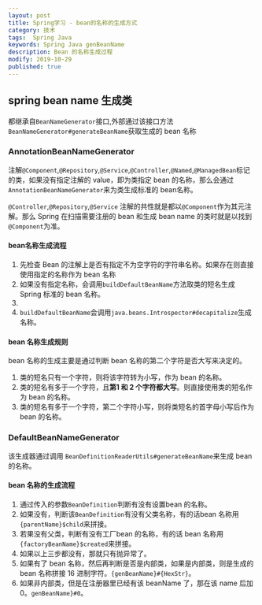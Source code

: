```yaml
---
layout: post
title: Spring学习 - bean的名称的生成方式
category: 技术
tags:  Spring Java
keywords: Spring Java genBeanName
description: Bean 的名称生成过程
modify: 2019-10-29
published: true
---
```



## spring bean name 生成类

都继承自`BeanNameGenerator`接口,外部通过该接口方法`BeanNameGenerator#generateBeanName`获取生成的 bean 名称

### AnnotationBeanNameGenerator

注解`@Component`,`@Repository`,`@Service`,`@Controller`,`@Named`,`@ManagedBean`标记的类，如果没有指定注解的 value，即为类指定 bean 的名称，那么会通过`AnnotationBeanNameGenerator`来为类生成标准的 bean名称。

`@Controller`,`@Repository`,`@Service` 注解的共性就是都以`@Component`作为其元注解。那么 Spring 在扫描需要注册的 bean 和生成 bean name 的类时就是以找到`@Component`为准。

#### bean名称生成流程

1. 先检查 Bean 的注解上是否有指定不为空字符的字符串名称。如果存在则直接使用指定的名称作为 bean 名称
2. 如果没有指定名称，会调用`buildDefaultBeanName`方法取类的短名生成 Spring 标准的 bean 名称。
3. 
4. `buildDefaultBeanName`会调用`java.beans.Introspector#decapitalize`生成名称。

#### bean 名称生成规则

bean 名称的生成主要是通过判断 bean 名称的第二个字符是否大写来决定的。

1. 类的短名只有一个字符，则将该字符转为小写，作为 bean 的名称。
2. 类的短名有多于一个字符，且**第1 和 2 个字符都大写**。则直接使用类的短名作为 bean 的名称。
3. 类的短名有多于一个字符，第二个字符小写，则将类短名的首字母小写后作为 bean 的名称。


### DefaultBeanNameGenerator

该生成器通过调用 `BeanDefinitionReaderUtils#generateBeanName`来生成 bean 的名称。

#### bean 名称的生成流程

1. 通过传入的参数`BeanDefinition`判断有没有设置bean 的名称。
2. 如果没有，判断该`BeanDefinition`有没有父类名称，有的话bean 名称用`{parentName}$child`来拼接。
3. 若果没有父类，判断有没有工厂bean 的名称，有的话 bean 名称用`{factoryBeanName}$created`来拼接。
4. 如果以上三步都没有，那就只有抛异常了。
5. 如果有了 bean 名称，然后再判断是否是内部类，如果是内部类，则是生成的 bean 名称拼接 16 进制字符。`{genBeanName}#{HexStr}`。
6. 如果非内部类，但是在注册器里已经有该 beanName 了，那在该 name 后加0。`genBeanName}#0`。